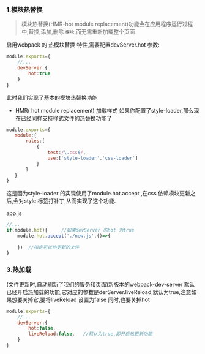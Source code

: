 ### 1.模块热替换

> 模块热替换(HMR-hot module replacement)功能会在应用程序运行过程中,替换,添加,删除 `模块`,而无需重新加载整个页面

启用webpack 的 热模块替换 特性,需要配置devServer.hot 参数:

```js
module.exports={
    //...
    devServer:{
        hot:true
    }
}
```

此时我们实现了基本的模块热替换功能

- HMR( hot module replacement) 加载样式 如果你配置了style-loader,那么现在已经同样支持样式文件的热替换功能了

```js
module.exports={
   module:{
       rules:[
           {
               test:/\.css$/,
               use:['style-loader','css-loader']
           }
       ]
   }
}
```

这是因为style-loader 的实现使用了module.hot.accept ,在css 依赖模块更新之后,会对style 标签打补丁,从而实现了这个功能.

app.js

```js
//...
if(module.hot){		//如果devServer 的hot 为true
    module.hot.accept('./new.js',()=>{
        
    })	//指定可以热更新的文件
}
```



### 3.热加载

(文件更新时,自动刷新了我们的服务和页面)新版本的webpack-dev-server 默认已经开启热加载的功能,它对应的参数是derServer.liveReload,默认为true,注意如果想要关掉它,要将liveReload 设置为false 同时,也要关掉hot

```js
module.exports={
    //...
    devServer:{
        hot:false,
        liveReload:false,	//默认为true,即开启热更新功能
    }
}
```

